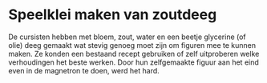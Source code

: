 # Speelklei maken van zoutdeeg
De cursisten hebben met bloem, zout, water en een beetje glycerine (of olie) deeg gemaakt wat stevig genoeg moet zijn om figuren mee te kunnen maken. Ze konden een bestaand recept gebruiken of zelf uitproberen welke verhoudingen het beste werken. Door hun zelfgemaakte figuur aan het eind even in de magnetron te doen, werd het hard.

